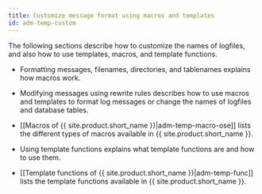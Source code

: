 ```yaml
---
title: Customize message format using macros and templates
id: adm-temp-custom
---
```


The following sections describe how to customize the names of logfiles,
and also how to use templates, macros, and template functions.

- Formatting messages, filenames, directories, and tablenames
    explains how macros work.

- Modifying messages using rewrite rules
    describes how to use macros and templates to format log messages or
    change the names of logfiles and database tables.

- [[Macros of {{ site.product.short_name }}|adm-temp-macro-ose]] lists the different
    types of macros available in {{ site.product.short_name }}.

- Using template functions explains what template
    functions are and how to use them.

- [[Template functions of {{ site.product.short_name }}|adm-temp-func]] 
    lists the template functions available in {{ site.product.short_name }}.

